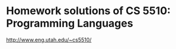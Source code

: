 Homework solutions of CS 5510: Programming Languages
=================
http://www.eng.utah.edu/~cs5510/